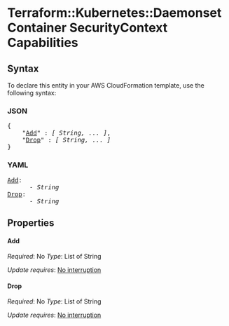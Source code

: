 # Terraform::Kubernetes::Daemonset Container SecurityContext Capabilities

## Syntax

To declare this entity in your AWS CloudFormation template, use the following syntax:

### JSON

<pre>
{
    "<a href="#add" title="Add">Add</a>" : <i>[ String, ... ]</i>,
    "<a href="#drop" title="Drop">Drop</a>" : <i>[ String, ... ]</i>
}
</pre>

### YAML

<pre>
<a href="#add" title="Add">Add</a>: <i>
      - String</i>
<a href="#drop" title="Drop">Drop</a>: <i>
      - String</i>
</pre>

## Properties

#### Add

_Required_: No
_Type_: List of String

_Update requires_: [No interruption](https://docs.aws.amazon.com/AWSCloudFormation/latest/UserGuide/using-cfn-updating-stacks-update-behaviors.html#update-no-interrupt)

#### Drop

_Required_: No
_Type_: List of String

_Update requires_: [No interruption](https://docs.aws.amazon.com/AWSCloudFormation/latest/UserGuide/using-cfn-updating-stacks-update-behaviors.html#update-no-interrupt)

